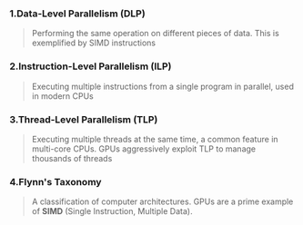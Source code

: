 ### 1.Data-Level Parallelism (DLP)

>Performing the same operation on different pieces of data. This is exemplified by SIMD instructions

### 2.Instruction-Level Parallelism (ILP)

>Executing multiple instructions from a single program in parallel, used in modern CPUs

### 3.Thread-Level Parallelism (TLP)

>Executing multiple threads at the same time, a common feature in multi-core CPUs. GPUs aggressively exploit TLP to manage thousands of threads

### 4.Flynn's Taxonomy

>A classification of computer architectures. GPUs are a prime example of **SIMD** (Single Instruction, Multiple Data).


